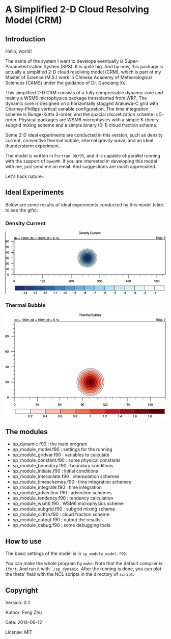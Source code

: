 # A Simplified 2-D Cloud Resolving Model (CRM)

## Introduction

Hello, world!

The name of the system I want to develope eventually is Super-Parametertization System (SPS).
It is quite big.
And by now, this package is actually a simplified 2-D cloud resolving model (CRM), which is part of my Master of Science (M.S.) work in Chinese Academy of Meteorological Sciences (CAMS) under the guidance of Dr. Guoqiang Xu.

This simplified 2-D CRM consists of a fully compressible dynamic core and mainly a WSM6 microphysics package transplanted from WRF.
The dynamic core is designed on a horizontally stagged Arakawa-C grid with Charney-Phillips vertical variable configuration.
The time integration scheme is Runge-Kutta 3-order, and the spacial discretization scheme is 5-order.
Physical packages are WSM6 microphysics with a simple K-theory subgrid mixing scheme and a simple binary (0-1) cloud fraction scheme.

Some 2-D ideal experiments are conducted in this version, such as density current, convective thermal bubble, internal gravity wave, and an ideal thunderstorm experiment.

The model is written in `Fortran 90/95`, and it is capable of parallel running with the support of `OpenMP`.
If you are interested in developing this model with me, just send me an email.
And suggestions are much appreciated.

Let's hack nature~

## Ideal Experiments

Below are some results of ideal experiments conducted by this model (click to
see the gifs):

### Density Current

![Density Current](scripts/dc.gif)

### Thermal Bubble

![Thermal Bubble](scripts/tb.gif)

## The modules
+ sp_dynamic.f90                          : the main program
+ sp_module_model.f90                     : settings for the running
+ sp_module_gridvar.f90                   : variables to calculate
+ sp_module_constant.f90                  : some physical constants
+ sp_module_boundary.f90                  : boundary conditions
+ sp_module_initiate.f90                  : initial conditions
+ sp_module_interpolate.f90               : interpolation schemes
+ sp_module_timeschemes.f90               : time integration schemes
+ sp_module_integrate.f90                 : time integration
+ sp_module_advection.f90                 : advection schemes
+ sp_module_tendency.f90                  : tendency calculation
+ sp_module_wsm6.f90                      : WSM6 microphysics scheme
+ sp_module_subgrid.f90                   : subgrid mixing scheme
+ sp_module_cldfra.f90                    : cloud fraction scheme
+ sp_module_output.f90                    : output the results
+ sp_module_debug.f90                     : some debugging tools

## How to use

The basic settings of the model is in `sp_module_model.f90`.

You can make the whole program by `make`.
Note that the default compiler is `ifort`.
And run it with `./sp_dynamic`.
After the running is done, you can plot the theta' field with the NCL scripts in the directory of `script`.

## Copyright

Version: 0.2

Author: Feng Zhu

Date: 2014-06-12

License: MIT


